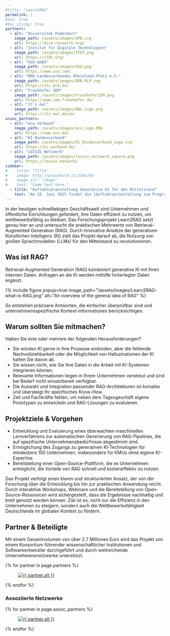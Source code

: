 ```yaml
---
#title: "Learn2RAG"
permalink: /
#toc: true
#toc_sticky: true
partners:
  - alt: "Universität Paderborn"
    image_path: /assets/images/UPB.svg
    url: https://dice-research.org/
  - alt: "Institut für Digitale Technologien"
    image_path: /assets/images/IfDT.png
    url: https://ifdt.org/
  - alt: "USU GmbH"
    image_path: /assets/images/USU.png
    url: https://www.usu.com/
  - alt: "DRK-Landesverbandes Rheinland-Pfalz e.V."
    image_path: /assets/images/DRK-RLP.svg
    url: https://itc.drk.de/
  - alt: "Fraunhofer IEM"
    image_path: /assets/images/FraunhoferIEM.png
    url: https://www.iem.fraunhofer.de/
  - alt: "it's owl"
    image_path: /assets/images/OWL-Logo.png
    url: https://its-owl.de/en/
assoc_partners:
  - alt: "eco Verband"
    image_path: /assets/images/eco_Logo.PNG
    url: https://www.eco.de/
  - alt: "KI Bundesvarband"
    image_path: /assets/images/KI_Bundesverband_Logo.svg
    url: https://ki-verband.de/
  - alt: "LESSIE Netzwerk"
    image_path: /assets/images/lessie_netzwerk_square.png
    url: https://lessie.network/
sidebar:
#  - title: "Title"
#    image: http://placehold.it/350x250
#    image_alt: "image"
#    text: "Some text here."
  - title: "Auftaktveranstaltung Generative KI für den Mittelstand"
    text: "Am 18. Juni 2025 findet die [Auftaktveranstaltung zum Programm Generative KI für den Mittelstand](https://factsfiction.regasus.de/portal/standard/registration/start) im Forum Digitale Technologien in Berlin statt und auch unser Projekt wird dort vorort sein."
---
```


In der heutigen schnelllebigen Geschäftswelt sind Unternehmen und öffentliche Einrichtungen
gefordert, ihre Daten effizient zu nutzen, um wettbewerbsfähig zu bleiben. Das
Forschungsprojekt Learn2RAG setzt genau hier an und untersucht die praktischen Mehrwerte
von Retrieval-Augmented Generation (RAG). Durch innovative Ansätze der generativen
Künstlichen Intelligenz (KI) zielt das Projekt darauf ab, die Nutzung von großen Sprachmodellen
(LLMs) für den Mittelstand zu revolutionieren.

## Was ist RAG?

Retrieval-Augmented Generation (RAG) kombiniert generative KI mit Ihren internen Daten. Anfragen an die KI werden mithilfe hinterlegter Daten ergänzt. 

{% include figure popup=true image_path="/assets/images/Learn2RAG-what-is-RAG.png" alt="An overview of the general idea of RAG" %}

So entstehen präzisere Antworten, die einfacher überprüfbar sind und unternehmensspezifische Kontext-informationen berücksichtigen.

## Warum sollten Sie mitmachen?

Haben Sie eine oder mehrere der folgenden Herausforderungen?

* Sie würden KI gerne in Ihre Prozesse einbinden, aber die fehlende Nachvollziehbarkeit oder die Möglichkeit von Halluzinationen der KI halten Sie davon ab.
* Sie wissen nicht, wie Sie Ihre Daten in die Arbeit mit KI-Systemen integrieren können.
* Relevante Informationen liegen in Ihrem Unternehmen verstreut und sind bei Bedarf nicht einsatzbereit verfügbar.
* Die Auswahl und Integration passender RAG-Architekturen ist komplex und übersteigt Ihr spezifisches Know-How.
* Zeit und Fachkräfte fehlen, um neben dem Tagesgeschäft eigene Prototypen zu entwickeln und RAG-Lösungen zu evaluieren.

## Projektziele & Vorgehen
- Entwicklung und Evaluierung eines überwachten maschinellen Lernverfahrens zur automatischen Generierung von RAG-Pipelines, die auf spezifische Unternehmensbedürfnisse abgestimmt sind.
- Ermöglichung des Zugangs zu generativen KI-Technologien für mindestens 150 Unternehmen, insbesondere für KMUs ohne eigene KI-Expertise.
- Bereitstellung einer Open-Source-Plattform, die es Unternehmen ermöglicht, die Vorteile von RAG schnell und kosteneffektiv zu nutzen.

Das Projekt verfolgt einen klaren und strukturierten Ansatz, der von der Forschung über die
Entwicklung bis hin zur praktischen Anwendung reicht. Durch interaktive Workshops, Webinare und
die Bereitstellung von Open-Source-Ressourcen wird sichergestellt, dass die Ergebnisse nachhaltig und
breit genutzt werden können. Ziel ist es, nicht nur die Effizienz in den Unternehmen zu steigern,
sondern auch die Wettbewerbsfähigkeit Deutschlands im globalen Kontext zu fördern.

## Partner & Beteiligte

Mit einem Gesamtvolumen von über 2.7 Millionen Euro wird das Projekt von einem Konsortium führender wissenschaftlicher Institutionen und Softwareentwickler durchgeführt und durch weitreichende Unternehmensnetzwerke unterstützt.

<div class="partners-gallery">
  {% for partner in page.partners %}
    <figure class="partner-item">
      <a href="{{ partner.url }}">
        <img src="{{ partner.image_path | relative_url }}" alt="{{ partner.alt }}">
      </a>
    </figure>
  {% endfor %}
</div>

### Assoziierte Netzwerke

<div class="partners-gallery">
  {% for partner in page.assoc_partners %}
    <figure class="partner-item">
      <a href="{{ partner.url }}">
        <img src="{{ partner.image_path | relative_url }}" alt="{{ partner.alt }}">
      </a>
    </figure>
  {% endfor %}
</div>
